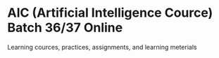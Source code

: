 # AIC (Artificial Intelligence Cource) Batch 36/37 Online
Learning cources, practices, assignments, and learning meterials